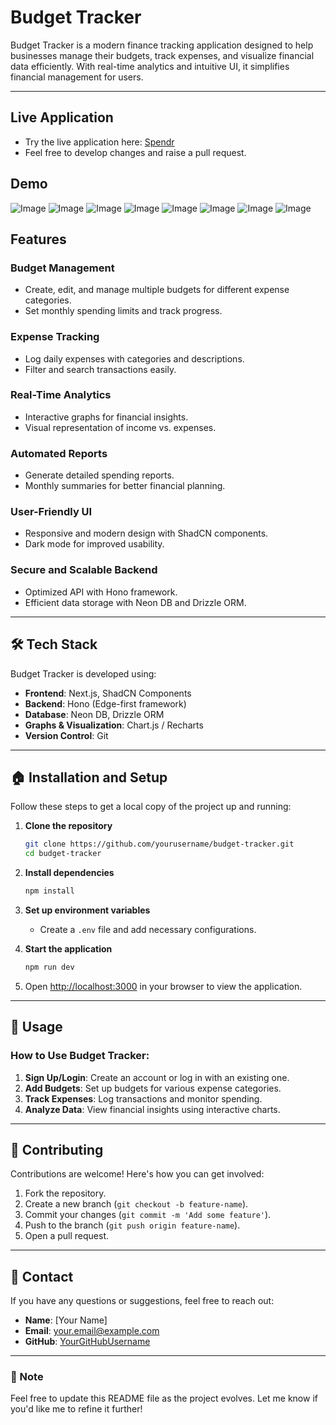 # Budget Tracker  

Budget Tracker is a modern finance tracking application designed to help businesses manage their budgets, track expenses, and visualize financial data efficiently. With real-time analytics and intuitive UI, it simplifies financial management for users.  

---  
## Live Application  
- Try the live application here: [Spendr](https://spendr-eosin.vercel.app/)  
- Feel free to develop changes and raise a pull request.  

## Demo  

![Image](https://github.com/user-attachments/assets/8bcb30e5-e478-4182-b9e2-c58c2650e0a6)
![Image](https://github.com/user-attachments/assets/0e957b80-2e76-4c44-8964-771696cb1384)
![Image](https://github.com/user-attachments/assets/5eb075cb-328f-4b16-8159-12247d0012a9)
![Image](https://github.com/user-attachments/assets/698e2d1d-289e-4c48-b7ea-8381a9ba1f4d)
![Image](https://github.com/user-attachments/assets/ada0dcfa-4e17-4d91-a96d-a87db2733fa3)
![Image](https://github.com/user-attachments/assets/2f193fa4-a1e7-4ac5-a63f-6ef56d9947ce)
![Image](https://github.com/user-attachments/assets/61209cd6-b227-48bc-ac38-c1b82a04505f)
![Image](https://github.com/user-attachments/assets/b98aafa4-7930-44a7-9aab-e933b777c893)

## Features  

### **Budget Management**  
- Create, edit, and manage multiple budgets for different expense categories.  
- Set monthly spending limits and track progress.  

### **Expense Tracking**  
- Log daily expenses with categories and descriptions.  
- Filter and search transactions easily.  

### **Real-Time Analytics**  
- Interactive graphs for financial insights.  
- Visual representation of income vs. expenses.  

### **Automated Reports**  
- Generate detailed spending reports.  
- Monthly summaries for better financial planning.  

### **User-Friendly UI**  
- Responsive and modern design with ShadCN components.  
- Dark mode for improved usability.  

### **Secure and Scalable Backend**  
- Optimized API with Hono framework.  
- Efficient data storage with Neon DB and Drizzle ORM.  

---  
## 🛠️ Tech Stack  

Budget Tracker is developed using:  

- **Frontend**: Next.js, ShadCN Components  
- **Backend**: Hono (Edge-first framework)  
- **Database**: Neon DB, Drizzle ORM  
- **Graphs & Visualization**: Chart.js / Recharts  
- **Version Control**: Git  

---  
## 🏠 Installation and Setup  

Follow these steps to get a local copy of the project up and running:  

1. **Clone the repository**  
   ```bash  
   git clone https://github.com/yourusername/budget-tracker.git  
   cd budget-tracker  
   ```  

2. **Install dependencies**  
   ```bash  
   npm install  
   ```  

3. **Set up environment variables**  
   - Create a `.env` file and add necessary configurations.  

4. **Start the application**  
   ```bash  
   npm run dev  
   ```  

5. Open [http://localhost:3000](http://localhost:3000) in your browser to view the application.  

---  
## 🌟 Usage  

### How to Use Budget Tracker:  
1. **Sign Up/Login**: Create an account or log in with an existing one.  
2. **Add Budgets**: Set up budgets for various expense categories.  
3. **Track Expenses**: Log transactions and monitor spending.  
4. **Analyze Data**: View financial insights using interactive charts.  

---  
## 🤝 Contributing  

Contributions are welcome! Here's how you can get involved:  

1. Fork the repository.  
2. Create a new branch (`git checkout -b feature-name`).  
3. Commit your changes (`git commit -m 'Add some feature'`).  
4. Push to the branch (`git push origin feature-name`).  
5. Open a pull request.  

---  
## 📧 Contact  

If you have any questions or suggestions, feel free to reach out:  
- **Name**: [Your Name]  
- **Email**: [your.email@example.com](mailto:your.email@example.com)  
- **GitHub**: [YourGitHubUsername](https://github.com/YourGitHubUsername)  

---  

### 📌 Note  

Feel free to update this README file as the project evolves. Let me know if you'd like me to refine it further!  

